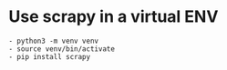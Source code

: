 # Use scrapy in a virtual ENV
    - python3 -m venv venv
    - source venv/bin/activate
    - pip install scrapy















